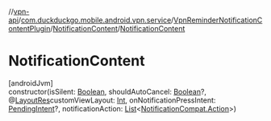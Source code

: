 //[vpn-api](../../../../index.md)/[com.duckduckgo.mobile.android.vpn.service](../../index.md)/[VpnReminderNotificationContentPlugin](../index.md)/[NotificationContent](index.md)/[NotificationContent](-notification-content.md)

# NotificationContent

[androidJvm]\
constructor(isSilent: [Boolean](https://kotlinlang.org/api/latest/jvm/stdlib/kotlin/-boolean/index.html), shouldAutoCancel: [Boolean](https://kotlinlang.org/api/latest/jvm/stdlib/kotlin/-boolean/index.html)?, @[LayoutRes](https://developer.android.com/reference/kotlin/androidx/annotation/LayoutRes.html)customViewLayout: [Int](https://kotlinlang.org/api/latest/jvm/stdlib/kotlin/-int/index.html), onNotificationPressIntent: [PendingIntent](https://developer.android.com/reference/kotlin/android/app/PendingIntent.html)?, notificationAction: [List](https://kotlinlang.org/api/latest/jvm/stdlib/kotlin.collections/-list/index.html)&lt;[NotificationCompat.Action](https://developer.android.com/reference/kotlin/androidx/core/app/NotificationCompat.Action.html)&gt;)
